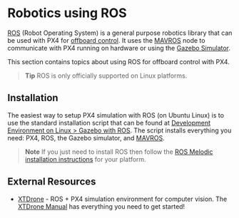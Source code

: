 # Robotics using ROS

[ROS](http://www.ros.org/) (Robot Operating System) is a general purpose robotics library that can be used with PX4 for [offboard control](../ros/mavros_offboard.md).
It uses the [MAVROS](../ros/mavros_installation.md) node to communicate with PX4 running on hardware or using the [Gazebo Simulator](../simulation/ros_interface.md).

This section contains topics about using ROS for offboard control with PX4.

> **Tip** ROS is only officially supported on Linux platforms.

## Installation

The easiest way to setup PX4 simulation with ROS (on Ubuntu Linux) is to use the standard installation script that can be found at [Development Environment on Linux > Gazebo with ROS](../setup/dev_env_linux_ubuntu.md#rosgazebo).
The script installs everything you need: PX4, ROS, the Gazebo simulator, and [MAVROS](../ros/mavros_installation.md).

> **Note** If you just need to install ROS then follow the [ROS Melodic installation instructions](http://wiki.ros.org/melodic/Installation) for your platform.


## External Resources

- [XTDrone](https://github.com/robin-shaun/XTDrone/blob/master/README.en.md) - ROS + PX4 simulation environment for computer vision.
  The [XTDrone Manual](https://www.yuque.com/xtdrone/manual_en) has everything you need to get started!
